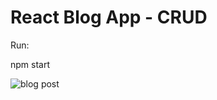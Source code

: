 # React Blog App - CRUD

Run:

npm start

![blog post](https://user-images.githubusercontent.com/56365809/202555817-6538ef74-ad27-4354-ae30-e87f1064ba48.png)

